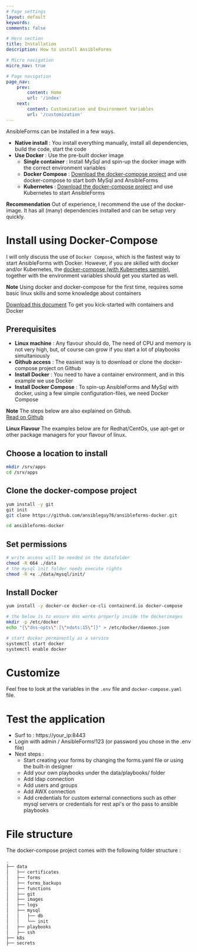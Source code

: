 ```yaml
---
# Page settings
layout: default
keywords:
comments: false

# Hero section
title: Installation
description: How to install AnsibleForms

# Micro navigation
micro_nav: true

# Page navigation
page_nav:
    prev:
        content: Home
        url: '/index'
    next:
        content: Customization and Environment Variables
        url: '/customization'
---
```


AnsibleForms can be installed in a few ways.  

* **Native install** : You install everything manually, install all dependencies, build the code, start the code
* **Use Docker** : Use the pre-built docker image
  * **Single container** : Install MySql and spin-up the docker image with the correct environment variables
  * **Docker Compose** : [Download the docker-compose project](https://github.com/ansibleguy76/ansibleforms-docker) and use docker-compose to start both MySql and AnsibleForms
  * **Kubernetes** : [Download the docker-compose project](https://github.com/ansibleguy76/ansibleforms-docker) and use Kubernetes to start AnsibleForms

<div class="callout callout--info">
    <p><strong>Recommendation</strong> Out of experience, I recommend the use of the docker-image.  It has all (many) dependencies installed and can be setup very quickly.</p>
</div>


# Install using Docker-Compose

I will only discuss the use of `Docker Compose`, which is the fastest way to start AnsibleForms with Docker.  However, if you are skilled with docker and/or Kubernetes, the [docker-compose (with Kubernetes sample)](https://github.com/ansibleguy76/ansibleforms-docker), together with the environment variables should get you started as well.

<div class="callout callout--danger">
    <p><strong>Note</strong> Using docker and docker-compose for the first time, requires some basic linux skills and some knowledge about containers</p>
    <p><a href="#todo">Download this document</a> To get you kick-started with containers and Docker</p>
</div>

## Prerequisites

* **Linux machine** : Any flavour should do, The need of CPU and memory is not very high, but, of course can grow if you start a lot of playbooks simultaniously
* **Github access** : The easiest way is to download or clone the docker-compose project on Github
* **Install Docker** : You need to have a container environment, and in this example we use Docker
* **Install Docker Compose** : To spin-up AnsibleForms and MySql with docker, using a few simple configuration-files, we need Docker Compose

<div class="callout callout--info">
    <p><strong>Note</strong> The steps below are also explained on Github.  
    <br><a class="btn btn-md" href="https://github.com/ansibleguy76/ansibleforms-docker">Read on Github</a></p>
</div>

<div class="callout callout--warning">
    <p><strong>Linux Flavour</strong> The examples below are for Redhat/CentOs, use apt-get or other package managers for your flavour of linux.</p>
</div>



## Choose a location to install

```bash
mkdir /srv/apps
cd /srv/apps
```

## Clone the docker-compose project

```bash
yum install -y git
‌‌git init
git clone https://github.com/ansibleguy76/ansibleforms-docker.git

cd ansibleforms-docker
```

## Set permissions

```bash
# write access will be needed on the datafolder
chmod -R 664 ./data
# the mysql init folder needs execute rights 
chmod -R +x ./data/mysql/init/
```

## Install Docker

```bash
yum install -y docker-ce docker-ce-cli containerd.io docker-compose

# the below is to ensure dns works properly inside the dockerimages
mkdir -p /etc/docker
echo "{\"dns-opts\":[\"ndots:15\"]}" > /etc/docker/daemon.json

# start docker permanently as a service
systemctl start docker
systemctl enable docker
```

# Customize

Feel free to look at the variables in the `.env` file and `docker-compose.yaml` file.

# Test the application

* Surf to : https://your_ip:8443
* Login with admin / AnsibleForms!123 (or password you chose in the .env file)
* Next steps :
  * Start creating your forms by changing the forms.yaml file or using the built-in designer
  * Add your own playbooks under the data/playbooks/ folder
  * Add ldap connection
  * Add users and groups
  * Add AWX connection
  * Add credentials for custom external connections such as other mysql servers or credentials for rest api's or tho pass to ansible playbooks

# File structure

The docker-compose project comes with the following folder structure :

```bash
.
├── data
│   ├── certificates
│   ├── forms
│   ├── forms_backups
│   ├── functions
│   ├── git
│   ├── images
│   ├── logs
│   ├── mysql
│   │   ├── db
│   │   └── init
│   ├── playbooks
│   ├── ssh
├── k8s
├── secrets
```

